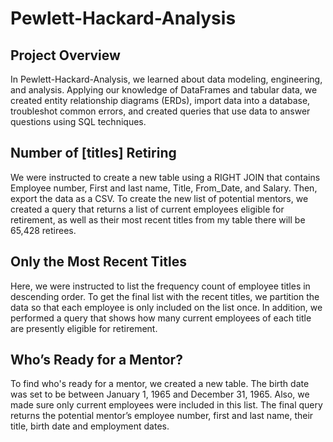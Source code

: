 # Pewlett-Hackard-Analysis

## Project Overview

In Pewlett-Hackard-Analysis, we learned about data modeling, engineering, and analysis. Applying our knowledge of DataFrames and tabular data, we created entity relationship diagrams (ERDs), import data into a database, troubleshot common errors, and created queries that use data to answer questions using SQL techniques.

## Number of [titles] Retiring

We were instructed to create a new table using a RIGHT JOIN that contains Employee number, First and last name, Title, From_Date, and Salary. Then, export the data as a CSV. To create the new list of potential mentors, we created a query that returns a list of current employees eligible for retirement, as well as their most recent titles from my table there will be 65,428 retirees.


## Only the Most Recent Titles

Here, we were instructed to list the frequency count of employee titles in descending order. To get the final list with the recent titles, we partition the data so that each employee is only included on the list once. In addition, we performed a query that shows how many current employees of each title are presently eligible for retirement.


## Who’s Ready for a Mentor?

To find who's ready for a mentor, we created a new table. The birth date was set to be between January 1, 1965 and December 31, 1965. Also, we made sure only current employees were included in this list. The final query returns the potential mentor’s employee number, first and last name, their title, birth date and employment dates.
